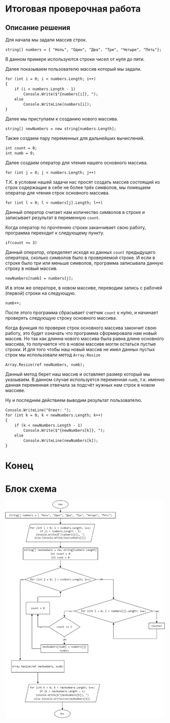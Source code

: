# Итоговая проверочная работа

## Описание решения

Для начала мы задали массив строк.
```
string[] numbers = { "Ноль", "Один", "Два", "Три", "Четыре", "Пять"};
```
В данном примере используются строки чисел от нуля до пяти.

Далее показываем пользователю массив который мы задали.
```
for (int i = 0; i < numbers.Length; i++)
{
    if (i < numbers.Length - 1)
        Console.Write($"{numbers[i]}, ");
    else
        Console.WriteLine(numbers[i]);
}
```
Далее мы приступаем к созданию нового массива.
```
string[] newNumbers = new string[numbers.Length];
```
Также создаем пару переменных для дальнейших вычислений.
```
int count = 0;
int numb = 0;
```
Далее создаем оператор для чтения нашего основного массива.
```
for (int j = 0; j < numbers.Length; j++)
```
Т.К. в условии нашей задачи нас просят создать массив состоящий из строк содержащие в себе не более трёх символов, мы помещаем оператор для чтения строк основного массива.
```
for (int l = 0; l < numbers[j].Length; l++)
```
Данный оператор считает нам количество символов в строке и записывает результат в переменную `count`.

Когда оператор по прочтению строки заканчивает свою работу, программа переходит к следующему пункту. 
```
if(count <= 3)
```
Данный оператор, определяет исходя из данных `count` предыдущего оператора, сколько символов было в проверяемой строке. И если в строке было три или меньше символов, программа записывала данную строку в новый массив.
```
newNumbers[numb] = numbers[j];
```
И в этом же операторе, в новом массиве, переводим запись с рабочей (первой) строки на следующую.
```
numb++;
```
После этого программа сбрасывает счетчик `count` к нулю, и начинает проверять следующую строку основного массива.

Когда функция по проверке строк основного массива закончит свою работу, это будет означать что программа сформировала нам новый массив. Но так как длинна нового массива была равна длине основного массива, то получается что в новом массиве могли остаться пустые строки. И для того чтобы наш новый массив не имел данных пустых строк мы использовали метод `Array.Resize`
```
Array.Resize(ref newNumbers, numb);
```
Данный метод берет наш массив и оставляет размер который мы указываем. В данном случае используется переменная `numb`, т.к. именно данная переменная отвечала за подсчёт нужных нам строк в новом массиве.

Ну и последним действием выводим результат пользователю.
```
Console.WriteLine("Ответ: ");
for (int k = 0; k < newNumbers.Length; k++)
{
    if (k < newNumbers.Length - 1)
        Console.Write($"{newNumbers[k]}, ");
    else
        Console.WriteLine(newNumbers[k]);
}
```

# Конец

#  Блок схема

![Blockscheme](БлокСхема.jpg)
